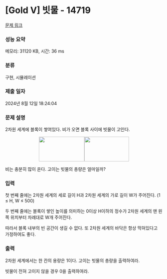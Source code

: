 # [Gold V] 빗물 - 14719 

[문제 링크](https://www.acmicpc.net/problem/14719) 

### 성능 요약

메모리: 31120 KB, 시간: 36 ms

### 분류

구현, 시뮬레이션

### 제출 일자

2024년 8월 12일 18:24:04

### 문제 설명

<p>2차원 세계에 블록이 쌓여있다. 비가 오면 블록 사이에 빗물이 고인다.</p>

<p style="text-align: center;"><img alt="" src="https://onlinejudgeimages.s3-ap-northeast-1.amazonaws.com/problem/14719/1.png" style="height:79px; width:146px"><img alt="" src="https://onlinejudgeimages.s3-ap-northeast-1.amazonaws.com/problem/14719/2.png" style="height:79px; width:143px"></p>

<p>비는 충분히 많이 온다. 고이는 빗물의 총량은 얼마일까?</p>

### 입력 

 <p>첫 번째 줄에는 2차원 세계의 세로 길이 H과 2차원 세계의 가로 길이 W가 주어진다. (1 ≤ H, W ≤ 500)</p>

<p>두 번째 줄에는 블록이 쌓인 높이를 의미하는 0이상 H이하의 정수가 2차원 세계의 맨 왼쪽 위치부터 차례대로 W개 주어진다.</p>

<p>따라서 블록 내부의 빈 공간이 생길 수 없다. 또 2차원 세계의 바닥은 항상 막혀있다고 가정하여도 좋다.</p>

### 출력 

 <p>2차원 세계에서는 한 칸의 용량은 1이다. 고이는 빗물의 총량을 출력하여라.</p>

<p>빗물이 전혀 고이지 않을 경우 0을 출력하여라.</p>

